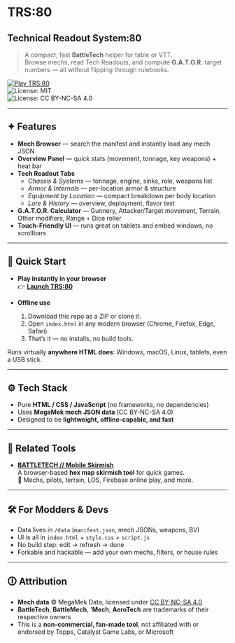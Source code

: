 # TRS:80  
## Technical Readout System:80  

> A compact, fast **BattleTech** helper for table or VTT.  
Browse mechs, read Tech Readouts, and compute **G.A.T.O.R.** target numbers — all without flipping through rulebooks.  

[![Play TRS:80](https://img.shields.io/badge/%E2%96%B6%EF%B8%8F%20Play%20TRS:80-0b63f6?style=for-the-badge)](https://nevar530.github.io/TRS80/)  
![License: MIT](https://img.shields.io/badge/Code-MIT-brightgreen)  
![License: CC BY-NC-SA 4.0](https://img.shields.io/badge/Data-CC%20BY--NC--SA%204.0-orange)  

---

## ✦ Features

- **Mech Browser** — search the manifest and instantly load any mech JSON  
- **Overview Panel** — quick stats (movement, tonnage, key weapons) + heat bar  
- **Tech Readout Tabs**  
  - *Chassis & Systems* — tonnage, engine, sinks, role, weapons list  
  - *Armor & Internals* — per-location armor & structure  
  - *Equipment by Location* — compact breakdown per body location  
  - *Lore & History* — overview, deployment, flavor text  
- **G.A.T.O.R. Calculator** — Gunnery, Attacker/Target movement, Terrain, Other modifiers, Range + Dice roller  
- **Touch-Friendly UI** — runs great on tablets and embed windows, no scrollbars  

---

## 🚀 Quick Start

- **Play instantly in your browser**  
  👉 **[Launch TRS:80](https://nevar530.github.io/TRS80/)**  

- **Offline use**  
  1. Download this repo as a ZIP or clone it.  
  2. Open `index.html` in any modern browser (Chrome, Firefox, Edge, Safari).  
  3. That’s it — no installs, no build tools.  

Runs virtually **anywhere HTML does**: Windows, macOS, Linux, tablets, even a USB stick.  

---

## ⚙️ Tech Stack

- Pure **HTML / CSS / JavaScript** (no frameworks, no dependencies)  
- Uses **MegaMek mech JSON data** (CC BY-NC-SA 4.0)  
- Designed to be **lightweight, offline-capable, and fast**  

---

## 🔗 Related Tools

- **[BATTLETECH // Mobile Skirmish](https://nevar530.github.io/Battletech-Mobile-Skirmish/)**  
  A browser-based **hex map skirmish tool** for quick games.  
  🎲 Mechs, pilots, terrain, LOS, Firebase online play, and more.  

---

## 🛠️ For Modders & Devs

- Data lives in `/data` (`manifest.json`, mech JSONs, weapons, BV)  
- UI is all in `index.html` + `style.css` + `script.js`  
- No build step: edit → refresh → done  
- Forkable and hackable — add your own mechs, filters, or house rules  

---

## 🛈 Attribution

- **Mech data** © MegaMek Data, licensed under [CC BY-NC-SA 4.0](https://creativecommons.org/licenses/by-nc-sa/4.0/)  
- **BattleTech**, **BattleMech**, **’Mech**, **AeroTech** are trademarks of their respective owners  
- This is a **non-commercial, fan-made tool**, not affiliated with or endorsed by Topps, Catalyst Game Labs, or Microsoft  
